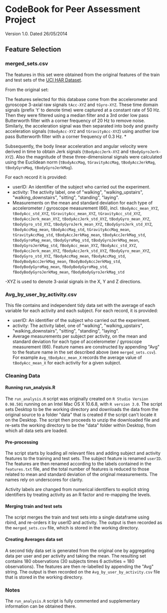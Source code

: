 CodeBook for Peer Assessment Project
====================================

Version 1.0.
Dated 26/05/2014

## Feature Selection 

### merged_sets.csv

The features in this set were obtained from the original features of the train and test sets of the [UCI HAR Dataset](https://d396qusza40orc.cloudfront.net/getdata%2Fprojectfiles%2FUCI%20HAR%20Dataset.zip).

From the original set:

  The features selected for this database come from the accelerometer and gyroscope 3-axial raw signals ``tAcc-XYZ`` and ``tGyro-XYZ``. These time domain signals (prefix 't' to denote time) were captured at a constant rate of 50 Hz. Then they were filtered using a median filter and a 3rd order low pass Butterworth filter with a corner frequency of 20 Hz to remove noise. Similarly, the acceleration signal was then separated into body and gravity acceleration signals (``tBodyAcc-XYZ`` and ``tGravityAcc-XYZ``) using another low pass Butterworth filter with a corner frequency of 0.3 Hz. *

Subsequently, the body linear acceleration and angular velocity were derived in time to obtain Jerk signals (``tBodyAccJerk-XYZ`` and ``tBodyGyroJerk-XYZ``). Also the magnitude of these three-dimensional signals were calculated using the Euclidean norm (``tBodyAccMag``, ``tGravityAccMag``, ``tBodyAccJerkMag``, ``tBodyGyroMag``, ``tBodyGyroJerkMag``). 

For each record it is provided:

* userID: An identifier of the subject who carried out the experiment.
* activity: The activity label, one of "walking", "walking_upstairs", "walking_downstairs", "sitting", "standing", "laying".
* Measurements on the mean and standard deviation for each type of accelerometer / gyroscope measurement (66), incl. ``tBodyAcc_mean_XYZ``, ``tBodyAcc_std_XYZ``, ``tGravityAcc_mean_XYZ``, ``tGravityAcc_std_XYZ``, ``tBodyAccJerk_mean_XYZ``, ``tBodyAccJerk_std_XYZ``, ``tBodyGyro_mean_XYZ``, ``tBodyGyro_std_XYZ``, ``tBodyGyroJerk_mean_XYZ``, ``tBodyGyroJerk_std_XYZ``, ``tBodyAccMag_mean``, ``tBodyAccMag_std``, ``tGravityAccMag_mean``, ``tGravityAccMag_std``, ``tBodyAccJerkMag_mean``, ``tBodyAccJerkMag_std``, ``tBodyGyroMag_mean``, ``tBodyGyroMag_std``, ``tBodyGyroJerkMag_mean``, ``tBodyGyroJerkMag_std``, ``fBodyAcc_mean_XYZ``, ``fBodyAcc_std_XYZ``, ``fBodyAccJerk_mean_XYZ``, ``fBodyAccJerk_std_XYZ``, ``fBodyGyro_mean_XYZ``, ``fBodyGyro_std_XYZ``, ``fBodyAccMag_mean``, ``fBodyAccMag_std``, ``fBodyBodyAccJerkMag_mean``, ``fBodyBodyAccJerkMag_std``, ``fBodyBodyGyroMag_mean``, ``fBodyBodyGyroMag_std``, ``fBodyBodyGyroJerkMag_mean``, ``fBodyBodyGyroJerkMag_std``

-XYZ is used to denote 3-axial signals in the X, Y and Z directions.

### Avg_by_user_by_activity.csv

This file contains and independent tidy data set with the average of each variable for each activity and each subject. For each record, it is provided:

* userID: An identifier of the subject who carried out the experiment.
* activity: The activity label, one of "walking", "walking_upstairs", "walking_downstairs", "sitting", "standing", "laying".
* Average measurements per subject per activity, on the mean and standard deviation for each type of accelerometer / gyroscope measurement (66). Feature names are constructed by appending "Avg" to the feature name in the set described above (see ``merged_sets.csv``). For example ``Avg_tBodyAcc_mean_X`` records the average value of ``tBodyAcc_mean_X`` for each activity for a given subject.

### Cleaning Data

#### Running run_analysis.R

The ``run_analysis.R`` script was originally created on ``R Studio Version 0.98.501`` running on an Intel Mac OS X 10.6.8, with ``R version 3.0``. The script sets Desktop to be the working directory and downloads the data from the original source to a folder "data" that is created if the script can't locate it on the Desktop. The script then proceeds to unzip the downloaded file and re-sets the working directory to be the "data" folder within Desktop, from which all data sets are loaded.

#### Pre-processing

The script starts by loading all relevant files and adding subject and activity features to the training and test sets. The subject feature is renamed ``userID``. The features are then renamed according to the labels contained in the ``features.txt`` file, and the total number of features is reduced to those related to mean and standard deviation of the original measurements. The names rely on underscores for clarity.

Activity labels are changed from numerical identifiers to explicit string identifiers by treating activity as an R factor and re-mapping the levels. 

#### Merging train and test sets

The script merges the train and test sets into a single dataframe using rbind, and re-orders it by userID and activity. The output is then recorded as the ``merged_sets.csv`` file, which is stored in the working directory.

#### Creating Averages data set

A second tidy data set is generated from the original one by aggregating data per user and per activity and taking the mean. The resulting set contains 180 observations (30 subjects times 6 activities = 180 observations). The features are then re-labelled by appending the "Avg" string. The output is then recorded on the ``Avg_by_user_by_activity.csv`` file that is stored in the working directory.

### Notes

The ``run_analysis.R`` script is fully commented and supplementary information can be obtained there. 



